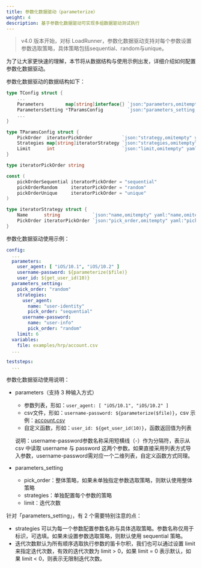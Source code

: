 ```yaml
---
title: 参数化数据驱动（parameterize） 
weight: 4 
description: 基于参数化数据驱动可实现多组数据驱动测试执行
---
```


> v4.0 版本开始，对标 LoadRunner，参数化数据驱动支持对每个参数设置参数选取策略，具体策略包括sequential、random与unique。

为了让大家更快速的理解，本节将从数据结构与使用示例出发，详细介绍如何配置参数化数据驱动。

参数化数据驱动的数据结构如下：

```go
type TConfig struct {
    ...
    Parameters        map[string]interface{} `json:"parameters,omitempty" yaml:"parameters,omitempty"`
    ParametersSetting *TParamsConfig         `json:"parameters_setting,omitempty" yaml:"parameters_setting,omitempty"`
    ...
}

type TParamsConfig struct {
    PickOrder  iteratorPickOrder           `json:"strategy,omitempty" yaml:"strategy,omitempty"`
    Strategies map[string]iteratorStrategy `json:"strategies,omitempty" yaml:"strategies,omitempty"`
    Limit      int                         `json:"limit,omitempty" yaml:"limit,omitempty"`
}

type iteratorPickOrder string

const (
    pickOrderSequential iteratorPickOrder = "sequential"
    pickOrderRandom     iteratorPickOrder = "random"
    pickOrderUnique     iteratorPickOrder = "unique"
)

type iteratorStrategy struct {
    Name      string            `json:"name,omitempty" yaml:"name,omitempty"`
    PickOrder iteratorPickOrder `json:"pick_order,omitempty" yaml:"pick_order,omitempty"`
}
```

参数化数据驱动使用示例：

```yml
config:
  ...
  parameters:
    user_agent: [ "iOS/10.1", "iOS/10.2" ]
    username-password: ${parameterize($file)}
    user_id: ${get_user_id(10)}
  parameters_setting:
    pick_order: "random"
    strategies:
      user_agent:
        name: "user-identity"
        pick_order: "sequential"
      username-password:
        name: "user-info"
        pick_order: "random"
    limit: 6
  variables:
    file: examples/hrp/account.csv
  ...

teststeps:
  ...
```

参数化数据驱动使用说明：

- parameters（支持 3 种输入方式）
  - 参数列表，形如：`user_agent: [ "iOS/10.1", "iOS/10.2" ]`
  - csv文件，形如：`username-password: ${parameterize($file)}`，csv 示例：[account.csv](https://github.com/httprunner/httprunner/blob/master/examples/hrp/account.csv)
  - 自定义函数，形如：`user_id: ${get_user_id(10)}`，函数返回值为列表
  
  说明：username-password参数名称采用短横线（-）作为分隔符，表示从 csv 中读取 username 与 password 这两个参数。如果直接采用列表方式导入参数，username-password需对应一个二维列表，自定义函数方式同理。

- parameters_setting
  - pick_order：整体策略，如果未单独指定参数选取策略，则默认使用整体策略
  - strategies：单独配置每个参数的策略
  - limit：迭代次数

针对「parameters_setting」，有 2 个需要特别注意的点：
- strategies 可以为每一个参数配置参数名称与具体选取策略。参数名称仅用于标识，可选填。如果未设置参数选取策略，则默认使用 sequential 策略。
- 迭代次数默认为所有顺序选取执行参数的笛卡尔积，我们也可以通过设置 limit 来指定迭代次数，有效的迭代次数为 limit > 0，如果 limit = 0 表示默认，如果 limit < 0，则表示无限制迭代次数。